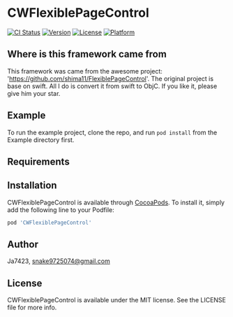 # CWFlexiblePageControl

[![CI Status](https://img.shields.io/travis/Ja7423/CWFlexiblePageControl.svg?style=flat)](https://travis-ci.org/Ja7423/CWFlexiblePageControl)
[![Version](https://img.shields.io/cocoapods/v/CWFlexiblePageControl.svg?style=flat)](https://cocoapods.org/pods/CWFlexiblePageControl)
[![License](https://img.shields.io/cocoapods/l/CWFlexiblePageControl.svg?style=flat)](https://cocoapods.org/pods/CWFlexiblePageControl)
[![Platform](https://img.shields.io/cocoapods/p/CWFlexiblePageControl.svg?style=flat)](https://cocoapods.org/pods/CWFlexiblePageControl)

## Where is this framework came from

This framework was came from the awesome project: 'https://github.com/shima11/FlexiblePageControl'.
The original project is base on swift.
All I do is convert it from swift to ObjC.
If you like it, please give him your star.

## Example

To run the example project, clone the repo, and run `pod install` from the Example directory first.

## Requirements

## Installation

CWFlexiblePageControl is available through [CocoaPods](https://cocoapods.org). To install
it, simply add the following line to your Podfile:

```ruby
pod 'CWFlexiblePageControl'
```

## Author

Ja7423, snake9725074@gmail.com

## License

CWFlexiblePageControl is available under the MIT license. See the LICENSE file for more info.
